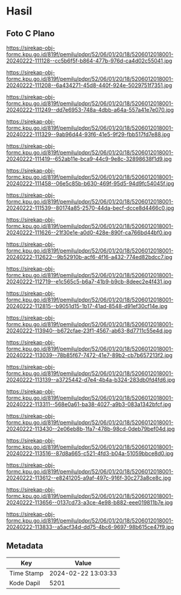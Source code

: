 # Hasil

## Foto C Plano

https://sirekap-obj-formc.kpu.go.id/819f/pemilu/pdpr/52/06/01/20/18/5206012018001-20240222-111128--cc5b6f5f-b864-477b-976d-ca4d02c55041.jpg

https://sirekap-obj-formc.kpu.go.id/819f/pemilu/pdpr/52/06/01/20/18/5206012018001-20240222-111208--6a434271-45d8-440f-924e-5029751f7351.jpg

https://sirekap-obj-formc.kpu.go.id/819f/pemilu/pdpr/52/06/01/20/18/5206012018001-20240222-111249--dd7e6953-748a-4dbb-a64a-557a41e7e070.jpg

https://sirekap-obj-formc.kpu.go.id/819f/pemilu/pdpr/52/06/01/20/18/5206012018001-20240222-111329--9ab96d44-93f6-41e5-9f29-fbb517fd7e88.jpg

https://sirekap-obj-formc.kpu.go.id/819f/pemilu/pdpr/52/06/01/20/18/5206012018001-20240222-111419--652ab11e-bca9-44c9-9e8c-32898638f1d9.jpg

https://sirekap-obj-formc.kpu.go.id/819f/pemilu/pdpr/52/06/01/20/18/5206012018001-20240222-111458--06e5c85b-b630-469f-95d5-94d9fc54045f.jpg

https://sirekap-obj-formc.kpu.go.id/819f/pemilu/pdpr/52/06/01/20/18/5206012018001-20240222-111539--80174a85-2570-44da-becf-dcce8d4466c0.jpg

https://sirekap-obj-formc.kpu.go.id/819f/pemilu/pdpr/52/06/01/20/18/5206012018001-20240222-111626--21f30e1e-a0d0-428e-890f-ca766bd44bf0.jpg

https://sirekap-obj-formc.kpu.go.id/819f/pemilu/pdpr/52/06/01/20/18/5206012018001-20240222-112622--9b52910b-acf6-4f16-a432-774ed82bdcc7.jpg

https://sirekap-obj-formc.kpu.go.id/819f/pemilu/pdpr/52/06/01/20/18/5206012018001-20240222-112719--e1c565c5-b6a7-41b9-b9cb-8deec2e4f431.jpg

https://sirekap-obj-formc.kpu.go.id/819f/pemilu/pdpr/52/06/01/20/18/5206012018001-20240222-112815--b9051d15-1b17-41ad-8548-d91ef30cf14e.jpg

https://sirekap-obj-formc.kpu.go.id/819f/pemilu/pdpr/52/06/01/20/18/5206012018001-20240222-113940--b672cfae-23f1-4567-ab63-8d7711c55e4d.jpg

https://sirekap-obj-formc.kpu.go.id/819f/pemilu/pdpr/52/06/01/20/18/5206012018001-20240222-113039--78b85f67-7472-41e7-89b2-cb7b657213f2.jpg

https://sirekap-obj-formc.kpu.go.id/819f/pemilu/pdpr/52/06/01/20/18/5206012018001-20240222-113139--a3725442-d7e4-4b4a-b324-283db0fd4fd6.jpg

https://sirekap-obj-formc.kpu.go.id/819f/pemilu/pdpr/52/06/01/20/18/5206012018001-20240222-113311--568e0a61-ba38-4027-a9b3-083a1342bfcf.jpg

https://sirekap-obj-formc.kpu.go.id/819f/pemilu/pdpr/52/06/01/20/18/5206012018001-20240222-113430--2e06eb8b-1fa7-478b-98cd-0deb79bef04d.jpg

https://sirekap-obj-formc.kpu.go.id/819f/pemilu/pdpr/52/06/01/20/18/5206012018001-20240222-113516--87d8a665-c521-4fd3-b04a-51059bbce8d0.jpg

https://sirekap-obj-formc.kpu.go.id/819f/pemilu/pdpr/52/06/01/20/18/5206012018001-20240222-113612--e8241205-a9af-497c-916f-30c273a8ce8c.jpg

https://sirekap-obj-formc.kpu.go.id/819f/pemilu/pdpr/52/06/01/20/18/5206012018001-20240222-113656--0137cd73-a3ce-4e98-b882-eee019811b7e.jpg

https://sirekap-obj-formc.kpu.go.id/819f/pemilu/pdpr/52/06/01/20/18/5206012018001-20240222-113833--a5acf34d-dd75-4bc6-9697-98b615ce47f9.jpg


## Metadata

| Key        | Value               |
| ---------- | ------------------- |
| Time Stamp | 2024-02-22 13:03:33 |
| Kode Dapil | 5201                |



